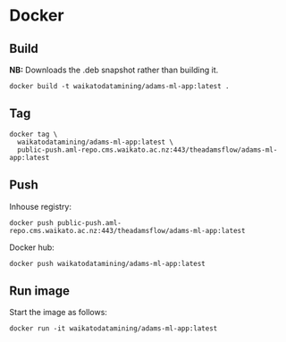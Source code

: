 # Docker

## Build

**NB:** Downloads the .deb snapshot rather than building it. 

```
docker build -t waikatodatamining/adams-ml-app:latest .
```

## Tag

```
docker tag \
  waikatodatamining/adams-ml-app:latest \
  public-push.aml-repo.cms.waikato.ac.nz:443/theadamsflow/adams-ml-app:latest
```

## Push

Inhouse registry:

```
docker push public-push.aml-repo.cms.waikato.ac.nz:443/theadamsflow/adams-ml-app:latest
```

Docker hub:

```
docker push waikatodatamining/adams-ml-app:latest
```


## Run image

Start the image as follows:

```
docker run -it waikatodatamining/adams-ml-app:latest 
```
